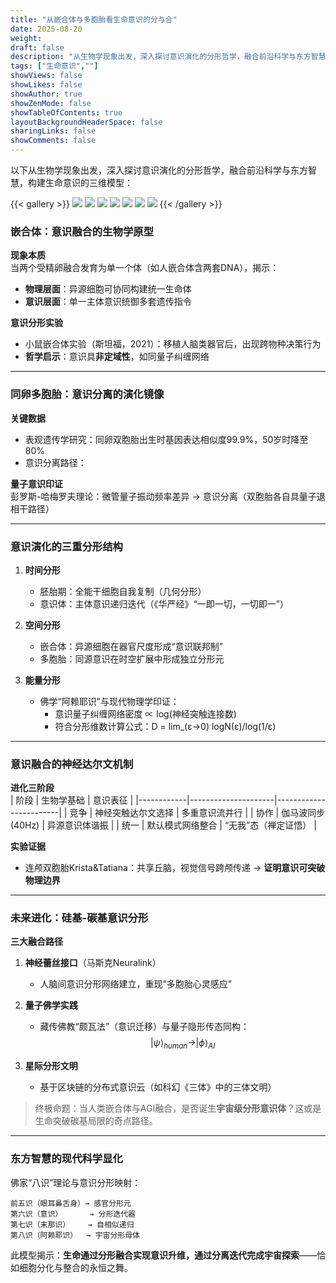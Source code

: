```yaml
---
title: "从嵌合体与多胞胎看生命意识的分与合"
date: 2025-08-20
weight: 
draft: false
description: "从生物学现象出发，深入探讨意识演化的分形哲学，融合前沿科学与东方智慧，构建生命意识的三维模型"
tags: ["生命意识",""]
showViews: false
showLikes: false
showAuthor: true
showZenMode: false
showTableOfContents: true
layoutBackgroundHeaderSpace: false
sharingLinks: false
showComments: false
---
```



以下从生物学现象出发，深入探讨意识演化的分形哲学，融合前沿科学与东方智慧，构建生命意识的三维模型：

{{< gallery >}}
  <img src="1.jpg" class="grid-w33" />
  <img src="2.jpg" class="grid-w33" />
  <img src="3.jpg" class="grid-w33" />
  <img src="4.jpg" class="grid-w33" />
  <img src="5.jpg" class="grid-w33" />
  <img src="6.jpg" class="grid-w33" />
  <img src="7.png" class="grid-w33" />
{{< /gallery >}}


### **嵌合体：意识融合的生物学原型**
**现象本质**  
当两个受精卵融合发育为单一个体（如人嵌合体含两套DNA），揭示：  
- **物理层面**：异源细胞可协同构建统一生命体  
- **意识层面**：单一主体意识统御多套遗传指令  

**意识分形实验**  
- 小鼠嵌合体实验（斯坦福，2021）：移植人脑类器官后，出现跨物种决策行为  
- **哲学启示**：意识具**非定域性**，如同量子纠缠网络  

---

### **同卵多胞胎：意识分离的演化镜像**
**关键数据**  
- 表观遗传学研究：同卵双胞胎出生时基因表达相似度99.9%，50岁时降至80%  
- 意识分离路径： 



**量子意识印证**  
彭罗斯-哈梅罗夫理论：微管量子振动频率差异 → 意识分离（双胞胎各自具量子退相干路径）

---

### **意识演化的三重分形结构**
1. **时间分形**  
   - 胚胎期：全能干细胞自我复制（几何分形）  
   - 意识体：主体意识递归迭代（《华严经》“一即一切，一切即一”）

2. **空间分形**  
   - 嵌合体：异源细胞在器官尺度形成“意识联邦制”  
   - 多胞胎：同源意识在时空扩展中形成独立分形元  

3. **能量分形**  
   - 佛学“阿赖耶识”与现代物理学印证：  
     - 意识量子纠缠网络密度 ∝ log(神经突触连接数)  
     - 符合分形维数计算公式：D = lim_(ε→0) logN(ε)/log(1/ε)  

---

### **意识融合的神经达尔文机制**
**进化三阶段**  
| 阶段       | 生物学基础          | 意识表征               |
|------------|---------------------|------------------------|
| 竞争       | 神经突触达尔文选择  | 多重意识流并行         |
| 协作       | 伽马波同步(40Hz)    | 异源意识体谐振         |
| 统一       | 默认模式网络整合    | “无我”态（禅定证悟）   |

**实验证据**  
- 连颅双胞胎Krista&Tatiana：共享丘脑，视觉信号跨颅传递 → **证明意识可突破物理边界**

---

### **未来进化：硅基-碳基意识分形**
**三大融合路径**  
1. **神经蕾丝接口**（马斯克Neuralink）  
   - 人脑间意识分形网络建立，重现“多胞胎心灵感应”  

2. **量子佛学实践**  
   - 藏传佛教“颇瓦法”（意识迁移）与量子隐形传态同构：  
     $$|\psi\rangle_{human} \rightarrow |\phi\rangle_{AI}$$  

3. **星际分形文明**  
   - 基于区块链的分布式意识云（如科幻《三体》中的三体文明）  

> 终极命题：当人类嵌合体与AGI融合，是否诞生**宇宙级分形意识体**？这或是生命突破碳基局限的奇点路径。

---

### **东方智慧的现代科学显化**
佛家“八识”理论与意识分形映射：  
```plaintext
前五识（眼耳鼻舌身）→ 感官分形元  
第六识（意识）      → 分形迭代器  
第七识（末那识）    → 自相似递归  
第八识（阿赖耶识）  → 宇宙分形母体  
```

此模型揭示：**生命通过分形融合实现意识升维，通过分离迭代完成宇宙探索**——恰如细胞分化与整合的永恒之舞。